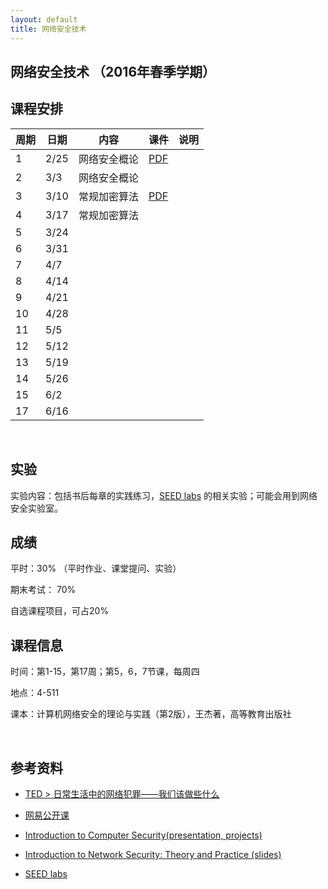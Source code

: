 ```yaml
---
layout: default
title: 网络安全技术
---
```


网络安全技术 （2016年春季学期）
-------------------------------

课程安排
--------

| 周期 | 日期 | 内容         | 课件                  | 说明 |
|------|------|--------------|-----------------------|------|
| 1    | 2/25 | 网络安全概论 | [PDF](<Chapter1.pdf>) |      |
| 2    | 3/3  | 网络安全概论 |                       |      |
| 3    | 3/10 | 常规加密算法 | [PDF](<Chapter2.pdf>) |      |
| 4    | 3/17 | 常规加密算法 |                       |      |
| 5    | 3/24 |              |                       |      |
| 6    | 3/31 |              |                       |      |
| 7    | 4/7  |              |                       |      |
| 8    | 4/14 |              |                       |      |
| 9    | 4/21 |              |                       |      |
| 10   | 4/28 |              |                       |      |
| 11   | 5/5  |              |                       |      |
| 12   | 5/12 |              |                       |      |
| 13   | 5/19 |              |                       |      |
| 14   | 5/26 |              |                       |      |
| 15   | 6/2  |              |                       |      |
| 17   | 6/16 |              |                       |      |

 

实验
----

实验内容：包括书后每章的实践练习，[SEED
labs](<http://www.cis.syr.edu/~wedu/seed/labs.html>)
的相关实验；可能会用到网络安全实验室。

成绩
----

平时：30% （平时作业、课堂提问、实验）

期末考试： 70%

自选课程项目，可占20%

课程信息
--------

时间：第1-15，第17周；第5，6，7节课，每周四

地点：4-511

课本：计算机网络安全的理论与实践（第2版），王杰著，高等教育出版社

 

参考资料
--------

-   [TED \>
    日常生活中的网络犯罪——我们该做些什么](<http://open.163.com/movie/2014/3/3/L/M9KC5G9MO_M9KGSBV3L.html>)

-   [网易公开课](<http://c.open.163.com/search/search.htm?query=%E7%BD%91%E7%BB%9C%E5%AE%89%E5%85%A8>)

-   [Introduction to Computer Security(presentation,
    projects)](<http://www.securitybook.net/>)

-   [Introduction to Network Security: Theory and Practice
    (slides)](<http://www.cs.uml.edu/~wang/NetSec/>)

-   [SEED labs](<http://www.cis.syr.edu/~wedu/seed/labs.html>)
